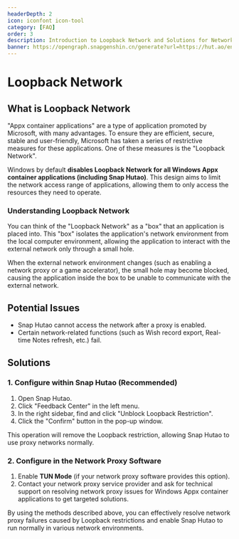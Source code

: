 ```yaml
---
headerDepth: 2
icon: iconfont icon-tool
category: [FAQ]
order: 3
description: Introduction to Loopback Network and Solutions for Network Proxy Failures
banner: https://opengraph.snapgenshin.cn/generate?url=https://hut.ao/en/advanced/loopback.html&has_description=False
---
```


# Loopback Network

## What is Loopback Network

"Appx container applications" are a type of application promoted by Microsoft, with many advantages. To ensure they are efficient, secure, stable and user-friendly, Microsoft has taken a series of restrictive measures for these applications. One of these measures is the "Loopback Network".

Windows by default **disables Loopback Network for all Windows Appx container applications (including Snap Hutao)**. This design aims to limit the network access range of applications, allowing them to only access the resources they need to operate.

### Understanding Loopback Network

You can think of the "Loopback Network" as a "box" that an application is placed into. This "box" isolates the application's network environment from the local computer environment, allowing the application to interact with the external network only through a small hole.

When the external network environment changes (such as enabling a network proxy or a game accelerator), the small hole may become blocked, causing the application inside the box to be unable to communicate with the external network.

## Potential Issues

- Snap Hutao cannot access the network after a proxy is enabled.
- Certain network-related functions (such as Wish record export, Real-time Notes refresh, etc.) fail.

## Solutions

### 1. Configure within Snap Hutao (Recommended)

1. Open Snap Hutao.
2. Click "Feedback Center" in the left menu.
3. In the right sidebar, find and click "Unblock Loopback Restriction".
4. Click the "Confirm" button in the pop-up window.

This operation will remove the Loopback restriction, allowing Snap Hutao to use proxy networks normally.

### 2. Configure in the Network Proxy Software

1. Enable **TUN Mode** (if your network proxy software provides this option).
2. Contact your network proxy service provider and ask for technical support on resolving network proxy issues for Windows Appx container applications to get targeted solutions.

By using the methods described above, you can effectively resolve network proxy failures caused by Loopback restrictions and enable Snap Hutao to run normally in various network environments.
